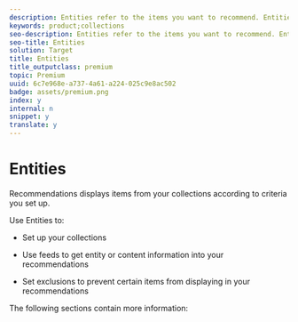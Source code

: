 ```yaml
---
description: Entities refer to the items you want to recommend. Entities can be anything such as products, content (such as articles, slide shows, images, movies, and tv shows), job listings, restaurants, and so forth.
keywords: product;collections
seo-description: Entities refer to the items you want to recommend. Entities can be anything such as products, content (such as articles, slide shows, images, movies, and tv shows), job listings, restaurants, and so forth.
seo-title: Entities
solution: Target
title: Entities
title_outputclass: premium
topic: Premium
uuid: 6c7e968e-a737-4a61-a224-025c9e8ac502
badge: assets/premium.png
index: y
internal: n
snippet: y
translate: y
---
```


# Entities

Recommendations displays items from your collections according to criteria you set up. 

Use Entities to: 


* Set up your collections 

* Use feeds to get entity or content information into your recommendations 

* Set exclusions to prevent certain items from displaying in your recommendations 



The following sections contain more information: 
